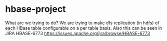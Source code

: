 hbase-project
=============
What are we trying to do?
We are trying to make dfs replication (in hdfs) of each HBase table configurable on a per table basis.
Also this can be seen in JIRA HBASE-6773
https://issues.apache.org/jira/browse/HBASE-6773
